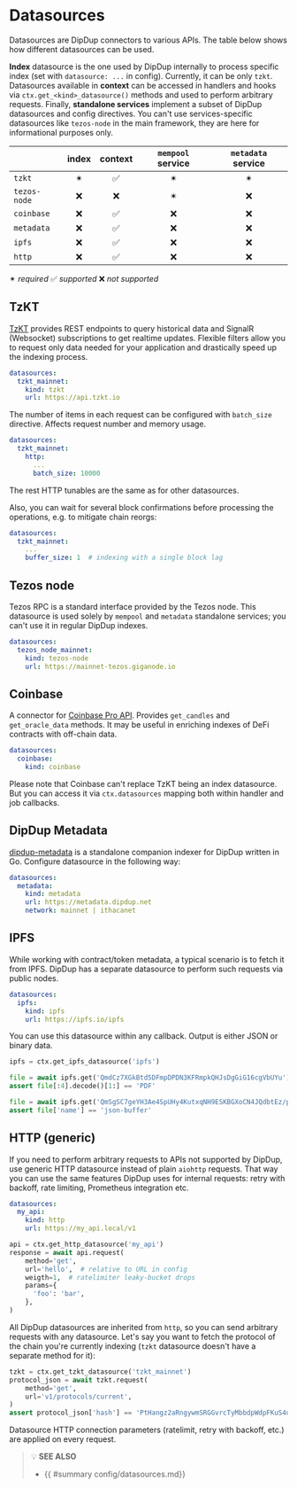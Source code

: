# Datasources

Datasources are DipDup connectors to various APIs. The table below shows how different datasources can be used.

**Index** datasource is the one used by DipDup internally to process specific index (set with `datasource: ...` in config). Currently, it can be only `tzkt`. Datasources available in **context** can be accessed in handlers and hooks via `ctx.get_<kind>_datasource()` methods and used to perform arbitrary requests. Finally, **standalone services** implement a subset of DipDup datasources and config directives. You can't use services-specific datasources like `tezos-node` in the main framework, they are here for informational purposes only.

|              | index | context | `mempool` service | `metadata` service |
| :----------- | :---: | :-----: | :---------------: | :----------------: |
| `tzkt`       |   ✴   |    ✅    |         ✴         |         ✴          |
| `tezos-node` |   ❌   |    ❌    |         ✴         |         ❌          |
| `coinbase`   |   ❌   |    ✅    |         ❌         |         ❌          |
| `metadata`   |   ❌   |    ✅    |         ❌         |         ❌          |
| `ipfs`       |   ❌   |    ✅    |         ❌         |         ❌          |
| `http`       |   ❌   |    ✅    |         ❌         |         ❌          |

✴ *required* ✅ *supported* ❌ *not supported*

## TzKT

[TzKT](https://api.tzkt.io/) provides REST endpoints to query historical data and SignalR (Websocket) subscriptions to get realtime updates. Flexible filters allow you to request only data needed for your application and drastically speed up the indexing process.

```yaml
datasources:
  tzkt_mainnet:
    kind: tzkt
    url: https://api.tzkt.io
```

The number of items in each request can be configured with `batch_size` directive. Affects request number and memory usage.

```yaml
datasources:
  tzkt_mainnet:
    http:
      ...
      batch_size: 10000
```

The rest HTTP tunables are the same as for other datasources.

<!-- FIXME: Not needed since we have DB rollbacks? -->
Also, you can wait for several block confirmations before processing the operations, e.g. to mitigate chain reorgs:

```yaml
datasources:
  tzkt_mainnet:
    ...
    buffer_size: 1  # indexing with a single block lag
```

## Tezos node

Tezos RPC is a standard interface provided by the Tezos node. This datasource is used solely by `mempool` and `metadata` standalone services; you can't use it in regular DipDup indexes.

```yaml
datasources:
  tezos_node_mainnet:
    kind: tezos-node
    url: https://mainnet-tezos.giganode.io
```

## Coinbase

A connector for [Coinbase Pro API](https://docs.pro.coinbase.com/). Provides `get_candles` and `get_oracle_data` methods. It may be useful in enriching indexes of DeFi contracts with off-chain data.

```yaml
datasources:
  coinbase:
    kind: coinbase
```

Please note that Coinbase can't replace TzKT being an index datasource. But you can access it via `ctx.datasources` mapping both within handler and job callbacks.

## DipDup Metadata

[dipdup-metadata](https://github.com/dipdup-net/metadata) is a standalone companion indexer for DipDup written in Go. Configure datasource in the following way:

```yaml
datasources:
  metadata:
    kind: metadata
    url: https://metadata.dipdup.net
    network: mainnet | ithacanet
```

<!-- FIXME: No usage example -->

## IPFS

While working with contract/token metadata, a typical scenario is to fetch it from IPFS. DipDup has a separate datasource to perform such requests via public nodes.

```yaml
datasources:
  ipfs:
    kind: ipfs
    url: https://ipfs.io/ipfs
```

You can use this datasource within any callback. Output is either JSON or binary data.

```python
ipfs = ctx.get_ipfs_datasource('ipfs')

file = await ipfs.get('QmdCz7XGkBtd5DFmpDPDN3KFRmpkQHJsDgGiG16cgVbUYu')
assert file[:4].decode()[1:] == 'PDF'

file = await ipfs.get('QmSgSC7geYH3Ae4SpUHy4KutxqNH9ESKBGXoCN4JQdbtEz/package.json')
assert file['name'] == 'json-buffer'
```

## HTTP (generic)

If you need to perform arbitrary requests to APIs not supported by DipDup, use generic HTTP datasource instead of plain `aiohttp` requests. That way you can use the same features DipDup uses for internal requests: retry with backoff, rate limiting, Prometheus integration etc.

```yaml
datasources:
  my_api:
    kind: http
    url: https://my_api.local/v1
```

```python
api = ctx.get_http_datasource('my_api')
response = await api.request(
    method='get',
    url='hello',  # relative to URL in config
    weigth=1,  # ratelimiter leaky-bucket drops
    params={
      'foo': 'bar',
    },
)
```

All DipDup datasources are inherited from `http`, so you can send arbitrary requests with any datasource. Let's say you want to fetch the protocol of the chain you're currently indexing (`tzkt` datasource doesn't have a separate method for it):

```python
tzkt = ctx.get_tzkt_datasource('tzkt_mainnet')
protocol_json = await tzkt.request(
    method='get',
    url='v1/protocols/current',
)
assert protocol_json['hash'] == 'PtHangz2aRngywmSRGGvrcTyMbbdpWdpFKuS4uMWxg2RaH9i1qx'
```

Datasource HTTP connection parameters (ratelimit, retry with backoff, etc.) are applied on every request.

> 💡 **SEE ALSO**
>
> * {{ #summary config/datasources.md}}
